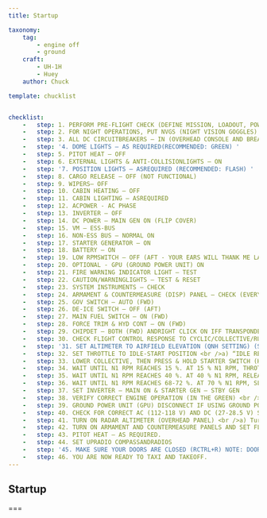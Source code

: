 ```yaml
---
title: Startup

taxonomy:
    tag:
        - engine off
        - ground
    craft:
        - UH-1H
        - Huey
    author: Chuck

template: chucklist


checklist:
    -   step: 1. PERFORM PRE-FLIGHT CHECK (DEFINE MISSION, LOADOUT, POWER SETTINGS) 
    -   step: 2. FOR NIGHT OPERATIONS, PUT NVGS (NIGHT VISION GOGGLES) ON (RSHIFT+ H) 
    -   step: 3. ALL DC CIRCUITBREAKERS – IN (OVERHEAD CONSOLE AND BREAKER PANEL NEXT TO YOUR LEFT FOOT) 
    -   step: '4. DOME LIGHTS – AS REQUIRED(RECOMMENDED: GREEN) '
    -   step: 5. PITOT HEAT – OFF 
    -   step: 6. EXTERNAL LIGHTS & ANTI-COLLISIONLIGHTS – ON 
    -   step: '7. POSITION LIGHTS – ASREQUIRED (RECOMMENDED: FLASH) '
    -   step: 8. CARGO RELEASE – OFF (NOT FUNCTIONAL) 
    -   step: 9. WIPERS– OFF 
    -   step: 10. CABIN HEATING – OFF 
    -   step: 11. CABIN LIGHTING – ASREQUIRED
    -   step: 12. ACPOWER - AC PHASE 
    -   step: 13. INVERTER – OFF 
    -   step: 14. DC POWER – MAIN GEN ON (FLIP COVER) 
    -   step: 15. VM – ESS-BUS 
    -   step: 16. NON-ESS BUS – NORMAL ON 
    -   step: 17. STARTER GENERATOR – ON 
    -   step: 18. BATTERY – ON 
    -   step: 19. LOW RPMSWITCH – OFF (AFT - YOUR EARS WILL THANK ME LATER) 
    -   step: 20. OPTIONAL - GPU (GROUND POWER UNIT) ON 
    -   step: 21. FIRE WARNING INDICATOR LIGHT – TEST 
    -   step: 22. CAUTION/WARNINGLIGHTS – TEST & RESET 
    -   step: 23. SYSTEM INSTRUMENTS – CHECK 
    -   step: 24. ARMAMENT & COUNTERMEASURE (DISP) PANEL – CHECK (EVERYTHING OFF/SAFE + JETTISON SWITCH IS DOWN & COVERED BY RED COVER SWITCH) 
    -   step: 25. GOV SWITCH – AUTO (FWD) 
    -   step: 26. DE-ICE SWITCH – OFF (AFT) 
    -   step: 27. MAIN FUEL SWITCH – ON (FWD) 
    -   step: 28. FORCE TRIM & HYD CONT – ON (FWD) 
    -   step: 29. CHIPDET – BOTH (FWD) ANDRIGHT CLICK ON IFF TRANSPONDER MASTER SWITCH (STBY).
    -   step: 30. CHECK FLIGHT CONTROL RESPONSE TO CYCLIC/COLLECTIVE/RUDDER INPUT 
    -   step: '31. SET ALTIMETER TO AIRFIELD ELEVATION (QNH SETTING) (SEE PART 4: PRE-FLIGHT FOR MORE DETAILS)' 
    -   step: 32. SET THROTTLE TO IDLE-START POSITION <br />a) “IDLE RELEASE” SWITCH PRESSED DOWN. SAFETY GATE IS OFF AND YOU ARE NOT PREVENTED FROM SHUTTINGDOWN YOUR ENGINE. <br />b) USE “PAGE UP” TO THROTTLE ALL THE WAY TO FULLY OPEN (LEFT) <br />c) USE “PAGE DOWN” TO THROTTLE BACK TO THE “START” POSITION. YOU WILL KNOW YOU HAVE REACHED THIS POSITION WHEN THE “IDLE RELEASE” SWITCHPOPS UP. <br />d) “IDLE RELEASE” SWITCH SHOULD BE RELEASED (UP). THROTTLE SAFETY GATE NOW PREVENTS YOU FROM SHUTTING DOWN YOUR ENGINE. 
    -   step: 33. LOWER COLLECTIVE, THEN PRESS & HOLD STARTER SWITCH (HOME KEY BY DEFAULT) 
    -   step: 34. WAIT UNTIL N1 RPM REACHES 15 %. AT 15 % N1 RPM, THROTTLE UPTO IDLE-STOP (START) POSITION. 
    -   step: 35. WAIT UNTIL N1 RPM REACHES 40 %. AT 40 % N1 RPM, RELEASE START SWITCH (DO NOT HOLD IT FOR MORE THAN 1 MINUTE). 
    -   step: 36. WAIT UNTIL N1 RPM REACHES 68-72 %. AT 70 % N1 RPM, SLOWLY THROTTLE TO FULLY OPEN. 
    -   step: 37. SET INVERTER – MAIN ON & STARTER GEN – STBY GEN
    -   step: 38. VERIFY CORRECT ENGINE OPERATION (IN THE GREEN) <br />• EGT (EXHAUST GAS TEMPERATURE <br />• ENGINE TEMPERATURE < 100 deg C <br />• ENGINE PRESSURE <br />• TRANSMISSIONTEMPERATURE < 110 deg C <br />• TRANSMISSION PRESSURE 
    -   step: 39. GROUND POWER UNIT (GPU) DISCONNECT IF USING GROUND POWER 
    -   step: 40. CHECK FOR CORRECT AC (112-118 V) AND DC (27-28.5 V) SETTINGS 
    -   step: 41. TURN ON RADAR ALTIMETER (OVERHEAD PANEL) <br />a) Turn on radar altimeterpower switch <br />b) Rotate left knob to activate radar altimeter <br />c) Click rightknob test switch <br />d) Rotate left and right knobs to set the LOW and HIGH radar altimeterwarningswith the flags. 
    -   step: 42. TURN ON ARMAMENT AND COUNTERMEASURE PANELS AND SET FLARE/ROCKET INDICATORS MANUALLY ON PANEL. 
    -   step: 43. PITOT HEAT – AS REQUIRED. 
    -   step: 44. SET UPRADIO COMPASSANDRADIOS 
    -   step: '45. MAKE SURE YOUR DOORS ARE CLOSED (RCTRL+R) NOTE: DOORS NEED TO BE OPEN IF YOU WANT TO BE ABLE TO COMMUNICATE WITH GROUND CREW (i.e. change fuel/armament loadout) '
    -   step: 46. YOU ARE NOW READY TO TAXI AND TAKEOFF.
---
```


## Startup

===
 